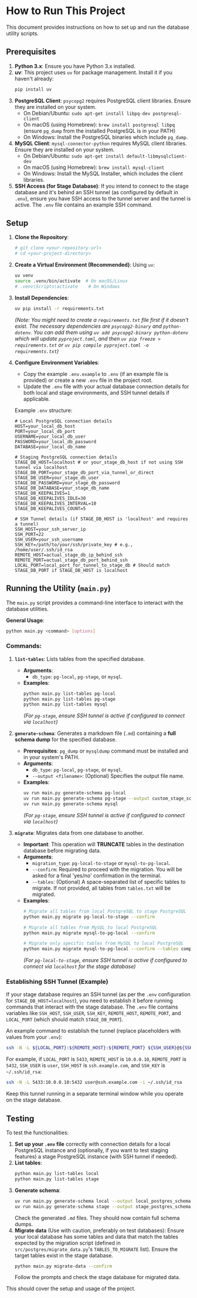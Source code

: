 # How to Run This Project

This document provides instructions on how to set up and run the database utility scripts.

## Prerequisites

1.  **Python 3.x**: Ensure you have Python 3.x installed.
2.  **uv**: This project uses `uv` for package management. Install it if you haven't already:
    ```bash
    pip install uv
    ```
3.  **PostgreSQL Client**: `psycopg2` requires PostgreSQL client libraries. Ensure they are installed on your system.
    *   On Debian/Ubuntu: `sudo apt-get install libpq-dev postgresql-client`
    *   On macOS (using Homebrew): `brew install postgresql libpq` (ensure `pg_dump` from the installed PostgreSQL is in your PATH)
    *   On Windows: Install the PostgreSQL binaries which include `pg_dump`.
4.  **MySQL Client**: `mysql-connector-python` requires MySQL client libraries. Ensure they are installed on your system.
    *   On Debian/Ubuntu: `sudo apt-get install default-libmysqlclient-dev`
    *   On macOS (using Homebrew): `brew install mysql-client`
    *   On Windows: Install the MySQL Installer, which includes the client libraries.
5.  **SSH Access (for Stage Database)**: If you intend to connect to the stage database and it's behind an SSH tunnel (as configured by default in `.env`), ensure you have SSH access to the tunnel server and the tunnel is active. The `.env` file contains an example SSH command.

## Setup

1.  **Clone the Repository**:
    ```bash
    # git clone <your-repository-url>
    # cd <your-project-directory>
    ```

2.  **Create a Virtual Environment (Recommended)**:
    Using `uv`:
    ```bash
    uv venv
    source .venv/bin/activate  # On macOS/Linux
    # .venv\Scripts\activate    # On Windows
    ```

3.  **Install Dependencies**:
    ```bash
    uv pip install -r requirements.txt 
    ```
    *(Note: You might need to create a `requirements.txt` file first if it doesn't exist. The necessary dependencies are `psycopg2-binary` and `python-dotenv`. You can add them using `uv add psycopg2-binary python-dotenv` which will update `pyproject.toml`, and then `uv pip freeze > requirements.txt` or `uv pip compile pyproject.toml -o requirements.txt`)*

4.  **Configure Environment Variables**:
    *   Copy the example `.env.example` to `.env` (if an example file is provided) or create a new `.env` file in the project root.
    *   Update the `.env` file with your actual database connection details for both local and stage environments, and SSH tunnel details if applicable.

    Example `.env` structure:
    ```env
    # Local PostgreSQL connection details
    HOST=your_local_db_host
    PORT=your_local_db_port
    USERNAME=your_local_db_user
    PASSWORD=your_local_db_password
    DATABASE=your_local_db_name

    # Staging PostgreSQL connection details
    STAGE_DB_HOST=localhost # or your_stage_db_host if not using SSH tunnel via localhost
    STAGE_DB_PORT=your_stage_db_port_via_tunnel_or_direct
    STAGE_DB_USER=your_stage_db_user
    STAGE_DB_PASSWORD=your_stage_db_password
    STAGE_DB_DATABASE=your_stage_db_name
    STAGE_DB_KEEPALIVES=1
    STAGE_DB_KEEPALIVES_IDLE=30
    STAGE_DB_KEEPALIVES_INTERVAL=10
    STAGE_DB_KEEPALIVES_COUNT=5

    # SSH Tunnel details (if STAGE_DB_HOST is 'localhost' and requires a tunnel)
    SSH_HOST=your_ssh_server_ip
    SSH_PORT=22
    SSH_USER=your_ssh_username
    SSH_KEY=/path/to/your/ssh/private_key # e.g., /home/user/.ssh/id_rsa
    REMOTE_HOST=actual_stage_db_ip_behind_ssh
    REMOTE_PORT=actual_stage_db_port_behind_ssh
    LOCAL_PORT=local_port_for_tunnel_to_stage_db # Should match STAGE_DB_PORT if STAGE_DB_HOST is localhost
    ```

## Running the Utility (`main.py`)

The `main.py` script provides a command-line interface to interact with the database utilities.

**General Usage**:
```bash
python main.py <command> [options]
```

### Commands:

1.  **`list-tables`**: Lists tables from the specified database.
    *   **Arguments**:
        *   `db_type`: `pg-local`, `pg-stage`, or `mysql`.
    *   **Examples**:
        ```bash
        python main.py list-tables pg-local
        python main.py list-tables pg-stage
        python main.py list-tables mysql
        ```
        *(For `pg-stage`, ensure SSH tunnel is active if configured to connect via `localhost`)*

2.  **`generate-schema`**: Generates a markdown file (`.md`) containing a **full schema dump** for the specified database.
    *   **Prerequisites**: `pg_dump` or `mysqldump` command must be installed and in your system's PATH.
    *   **Arguments**:
        *   `db_type`: `pg-local`, `pg-stage`, or `mysql`.
        *   `--output <filename>`: (Optional) Specifies the output file name.
    *   **Examples**:
        ```bash
        uv run main.py generate-schema pg-local
        uv run main.py generate-schema pg-stage --output custom_stage_schema.md
        uv run main.py generate-schema mysql
        ```
        *(For `pg-stage`, ensure SSH tunnel is active if configured to connect via `localhost`)*

3.  **`migrate`**: Migrates data from one database to another.
    *   **Important**: This operation will **TRUNCATE** tables in the destination database before migrating data.
    *   **Arguments**:
        *   `migration_type`: `pg-local-to-stage` or `mysql-to-pg-local`.
        *   `--confirm`: Required to proceed with the migration. You will be asked for a final 'yes/no' confirmation in the terminal.
        *   `--tables`: (Optional) A space-separated list of specific tables to migrate. If not provided, all tables from `tables.txt` will be migrated.
    *   **Examples**:
        ```bash
        # Migrate all tables from local PostgreSQL to stage PostgreSQL
        python main.py migrate pg-local-to-stage --confirm

        # Migrate all tables from MySQL to local PostgreSQL
        python main.py migrate mysql-to-pg-local --confirm

        # Migrate only specific tables from MySQL to local PostgreSQL
        python main.py migrate mysql-to-pg-local --confirm --tables component_log durability_log_data
        ```
        *(For `pg-local-to-stage`, ensure SSH tunnel is active if configured to connect via `localhost` for the stage database)*

### Establishing SSH Tunnel (Example)

If your stage database requires an SSH tunnel (as per the `.env` configuration for `STAGE_DB_HOST=localhost`), you need to establish it before running commands that interact with the stage database. The `.env` file contains variables like `SSH_HOST`, `SSH_USER`, `SSH_KEY`, `REMOTE_HOST`, `REMOTE_PORT`, and `LOCAL_PORT` (which should match `STAGE_DB_PORT`).

An example command to establish the tunnel (replace placeholders with values from your `.env`):
```bash
ssh -N -L ${LOCAL_PORT}:${REMOTE_HOST}:${REMOTE_PORT} ${SSH_USER}@${SSH_HOST} -i ${SSH_KEY}
```
For example, if `LOCAL_PORT` is `5433`, `REMOTE_HOST` is `10.0.0.10`, `REMOTE_PORT` is `5432`, `SSH_USER` is `user`, `SSH_HOST` is `ssh.example.com`, and `SSH_KEY` is `~/.ssh/id_rsa`:
```bash
ssh -N -L 5433:10.0.0.10:5432 user@ssh.example.com -i ~/.ssh/id_rsa
```
Keep this tunnel running in a separate terminal window while you operate on the stage database.

## Testing

To test the functionalities:

1.  **Set up your `.env` file** correctly with connection details for a local PostgreSQL instance and (optionally, if you want to test staging features) a stage PostgreSQL instance (with SSH tunnel if needed).
2.  **List tables**:
    ```bash
    python main.py list-tables local
    python main.py list-tables stage 
    ```
3.  **Generate schema**:
    ```bash
    uv run main.py generate-schema local --output local_postgres_schema_details.md
    uv run main.py generate-schema stage --output stage_postgres_schema_details.md
    ```
    Check the generated `.md` files. They should now contain full schema dumps.
4.  **Migrate data** (Use with caution, preferably on test databases):
    Ensure your local database has some tables and data that match the tables expected by the migration script (defined in `src/postgres/migrate_data.py`'s `TABLES_TO_MIGRATE` list). Ensure the target tables exist in the stage database.
    ```bash
    python main.py migrate-data --confirm
    ```
    Follow the prompts and check the stage database for migrated data.

This should cover the setup and usage of the project.